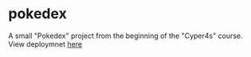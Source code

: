 # pokedex

A small "Pokedex" project from the beginning of the "Cyper4s" course.
View deploymnet [here](https://yoav-ro.github.io/pokedex/pokedex.html)
